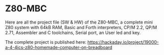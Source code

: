 # Z80-MBC
Here are all the project file (SW & HW) of the Z80-MBC, a complete mini Z80 system with 64kB RAM, Basic and Forth interpreters, CP/M 2.2, QP/M 2.71, Assembler and C toolchains, Serial port, an User led and key.

The complete project is published here: https://hackaday.io/project/19000-a-4-4ics-z80-homemade-computer-on-breadboard
